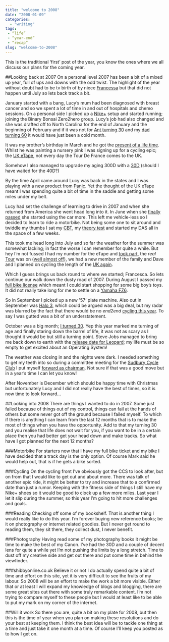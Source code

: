 ```yaml
---
title: "welcome to 2008"
date: "2008-01-09"
categories:
  - "writing"
tags:
 - “life”
 - “year-end”
 - “recap”
slug: "welcome-to-2008"
---
```


This is the traditional ‘first’ post of the year, you know the ones where we all discuss our plans for the coming year.

##Looking back at 2007
On a personal level 2007 has been a bit of a mixed up year, full of ups and downs with the odd twist. The highlight of the year without doubt had to be tv birth of by niece [Francessa](https://adamchamberlin.info/2007/07/francesca-chamberlin) but that did not happen until July so lets back track a bit.

January started with a bang, Lucy’s mum had been diagnosed with breast cancer and so we spent a lot of time in and out of hospitals and chemo sessions. On a personal side I picked up a [Nike+](https://adamchamberlin.info/2007/01/is-it-just-a-fade) setup and started running; joining the Binary Bonsai Zero2hero group. Lucy’s job had also changed and she was drafted off to North Carolina for the end of January and the beginning of February and if it was not for [Ant turning 30](https://adamchamberlin.info/2007/02/30-years-of-madness) and my [dad turning 60](https://adamchamberlin.info/2007/02/happy-60th) it would have just been a cold month.

It was my brother’s birthday in March and he got the [present of a life time](https://adamchamberlin.info/2007/03/what-a-birthday-present). Whilst he was painting a nursery pink I was signing up for a cycling epic; the [UK eTape](https://adamchamberlin.info/2007/03/the-uk-etape), not every day the Tour De France comes to the UK.

Somehow I also managed to upgrade my aging 300D with a [30D](https://adamchamberlin.info/2007/03/camera-upgrade) (should I have waited for the 40D?)

By the time April came around Lucy was back in the states and I was playing with a new product from [Panic](https://adamchamberlin.info/2007/04/panic-coda-alert). Yet the thought of the UK eTape meant I was spending quite a bit of time in the saddle and getting some miles under my belt.

Lucy had set the challenge of learning to drive in 2007 and when she returned from America she went head long into it.
In June when she [finally passed](https://adamchamberlin.info/2007/06/learner-no-more) she started using the car more. 
This left me vehicle-less so I decided to learn to ride a motorbike. Not being some one to sit around and twiddle my thumbs I sat my [CBT](https://adamchamberlin.info/2007/06/cbt-pass), my [theory test](https://adamchamberlin.info/2007/06/nailed-the-theory) and started my DAS all in the space of a few weeks.

This took me head long into July and so far the weather for the summer was somewhat lacking; in fact the worse I can remember for quite a while. But hey I’m not fussed I had my number for the eTape and [took part](https://adamchamberlin.info/2007/07/british-cyclosportive), the _real_ [Tour](https://adamchamberlin.info/2007/07/off-to-a-good-start) was on ([well almost off](https://adamchamberlin.info/2007/07/another-dark-day-in-the-tour)), we had a new member of the family and Dave and I planned on cycling the length of the [UK again](https://adamchamberlin.info/2007/07/end2end-redux).

Which I guess brings us back round to where we started; Francesca. So lets continue our walk down the dusty road of 2007. During August I passed my [full bike license](https://adamchamberlin.info/2007/08/das-passed) which meant I could start shopping for some big boy’s toys. It did not really take long for me to settle on a [Yamaha FZ6](https://adamchamberlin.info/2007/08/the-test-ride).

So in September I picked up a new '57’ plate machine. Also out in September was [Halo 3](https://adamchamberlin.info/2007/09/its-halo-time), which could be argued was a big deal, but my radar was blurred by the fact that there would be no _end2end_ [cycling this year](https://adamchamberlin.info/2007/09/24th-and-im-at-home). To say I was gutted was a bit of an understatement.

October was a big month; [I turned 30](https://adamchamberlin.info/2007/11/the-post-30-post). Yep this year marked me turning of age and finally staring down the barrel of life, it was not as scary as I thought it would be but still a turning point. Steve Jobs managed to bring me back down to earth with the [release date for Leopard](https://adamchamberlin.info/2007/10/so-the-big-cat-is-coming); my life must be so empty to get excited about an Operating System!

The weather was closing in and the nights were dark. I needed something to get my teeth into so during a committee meeting for the [Sudbury Cycle Club](https://www.cycleclubsudbury.com) I put myself [forward as chairman](https://adamchamberlin.info/2007/11/can-we-have-some-order-mr-chairman). Not sure if that was a good move but in a year’s time I can let you know!

After November is December which should be happy time with Christmas but unfortunately Lucy and I did not really have the best of times, so it is now time to look forward…

##Looking into 2008
There are things I wanted to do in 2007. Some just failed because of things out of my control, things can fail at the hands of others but some never got off the ground because I failed myself. To which if there is anything I can learn from the last 12 months that is to make the most of things when you have the opportunity. Add to that my turning 30 and you realise that life does not wait for you, if you want to be in a certain place then you had better get your head down and make tracks. So what have I got planned for the next 12 months?

###Motorbike
For starters now that I have my full bike ticket and my bike I have decided that a track day is the only option. Of course Mark said he would help out, that is if he gets a bike sorted.

###Cycling
On the cycling front I’ve obviously got the CCS to look after, but on from that I would like to get out and about more. There was talk of another epic ride, it might be better to try and increase that to a confirmed date than just a rumor. Keeping with the fitness side of things I still have my Nike+ shoes so it would be good to clock up a few more miles. Last year I let it slip during the summer, so this year I’m going to hit more challenges and goals.

###Reading
Checking off some of my bookshelf. That is another thing I would really like to do this year. I’m forever buying new reference books; be it on photography or internet related goodies. But I never get round to reading them, they sit there, they collect dust, I never benefit.

###Photography
Having read some of my photography books it might be time to make the best of my Canon. I’ve had the 30D and a couple of decent lens for quite a while yet I’m not pushing the limits by a long stretch. Time to dust off my creative side and get out there and put some time in behind the viewfinder.

###shibbyonline.co.uk
Believe it or not I do actually spend quite a bit of time and effort on this site, yet it is very difficult to see the fruits of my labour. So 2008 will be an effort to make the work a bit more visible. Either that or at least I will expand my knowledge of blogs and blogging, there are some great sites out there with some truly remarkable content. I’m not trying to compare myself to these people but I would at least like to be able to put my mark on my corner of the internet.

##Will it work
So there you are, quite a bit on my plate for 2008, but then this is the time of year when you plan on making these resolutions and do your best at keeping them. I think the best idea will be to tackle one thing at a time and just take it one month at a time. Of course I’ll keep you posted as to how I get on.